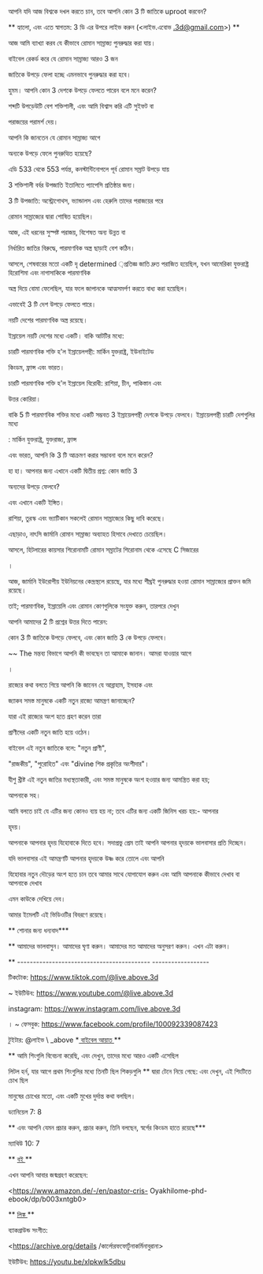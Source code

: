 আপনি যদি আজ বিশ্বকে দখল করতে চান, তবে আপনি কোন 3 টি জাতিকে uproot করবেন?

** হ্যালো, এবং এতে স্বাগতম: 3 ডি এর উপরে লাইভ করুন (<লাইভ.এবোভ .3d@gmail.com>) **

আজ আমি ব্যাখ্যা করব যে কীভাবে রোমান সাম্রাজ্য পুনরুদ্ধার করা যায়।

বাইবেল রেকর্ড করে যে রোমান সাম্রাজ্য আরও 3 জন

জাতিকে উপড়ে ফেলা হচ্ছে এমনভাবে পুনরুদ্ধার করা হবে।

হুমম। আপনি কোন 3 দেশকে উপড়ে ফেলতে পারেন বলে মনে করেন?

শব্দটি উপড়েউটি বেশ শক্তিশালী, এবং আমি বিশ্বাস করি এটি সুইফট বা

পরাজয়ের পরামর্শ দেয়।

আপনি কি জানতেন যে রোমান সাম্রাজ্য আগে

অন্যকে উপড়ে ফেলে পুনরুত্থিত হয়েছে?

এডি 533 থেকে 553 পর্যন্ত, কনস্টান্টিনোপলে পূর্ব রোমান সম্রাট উপড়ে যায়

3 শক্তিশালী বর্বর উপজাতি ইতালিতে প্যাপেসি প্রতিষ্ঠার জন্য।

3 টি উপজাতি: অস্ট্রোগোথস, ভ্যান্ডালস এবং হেরুলি তাদের পরাজয়ের পরে

রোমান সাম্রাজ্যের দ্বারা শোষিত হয়েছিল।

আজ, এই ধরনের সুস্পষ্ট পরাজয়, বিশেষত অন্য উন্নত বা

নির্ধারিত জাতির বিরুদ্ধে, পারমাণবিক অস্ত্র ছাড়াই বেশ কঠিন।

আসলে, শেষবারের মতো একটি দৃ determined ়প্রতিজ্ঞ জাতি দ্রুত পরাজিত হয়েছিল, যখন আমেরিকা যুক্তরাষ্ট্র হিরোশিমা এবং নাগাসাকিকে পারমাণবিক

অস্ত্র দিয়ে বোমা ফেলেছিল, যার ফলে জাপানকে আত্মসমর্পণ করতে বাধ্য করা হয়েছিল।

এভাবেই 3 টি দেশ উপড়ে ফেলতে পারে।

নয়টি দেশের পারমাণবিক অস্ত্র রয়েছে।

ইস্রায়েল নয়টি দেশের মধ্যে একটি। বাকি আটটির মধ্যে:

চারটি পারমাণবিক শক্তি হ'ল ইস্রায়েলপন্থী: মার্কিন যুক্তরাষ্ট্র, ইউনাইটেড

কিংডম, ফ্রান্স এবং ভারত।

চারটি পারমাণবিক শক্তি হ'ল ইস্রায়েল বিরোধী: রাশিয়া, চীন, পাকিস্তান এবং

উত্তর কোরিয়া।

বাকি 5 টি পারমাণবিক শক্তির মধ্যে একটি সম্ভবত 3 ইস্রায়েলপন্থী দেশকে উপড়ে ফেলবে। ইস্রায়েলপন্থী চারটি দেশগুলির মধ্যে

: মার্কিন যুক্তরাষ্ট্র, যুক্তরাজ্য, ফ্রান্স

এবং ভারত, আপনি কি 3 টি আক্রমণ করার সম্ভাবনা বলে মনে করেন?

হা হা। আপনার জন্য এখানে একটি দ্বিতীয় প্রশ্ন: কোন জাতি 3

অন্যদের উপড়ে ফেলবে?

এবং এখানে একটি ইঙ্গিত।

রাশিয়া, তুরস্ক এবং ভ্যাটিকান সকলেই রোমান সাম্রাজ্যের কিছু দাবি করেছে।

এছাড়াও, নাৎসি জার্মানি রোমান সাম্রাজ্য অব্যাহত হিসাবে দেখাতে চেয়েছিল।

আসলে, হিটলারের কায়সার শিরোনামটি রোমান সম্রাটের শিরোনাম থেকে এসেছে C সিজারের

।

আজ, জার্মানি ইউরোপীয় ইউনিয়নের কেন্দ্রস্থলে রয়েছে, যার মধ্যে শীঘ্রই পুনরুদ্ধার হওয়া রোমান সাম্রাজ্যের প্রাক্তন জমি রয়েছে।

তাই; পারমাণবিক, ইস্রায়েলি এবং রোমান কোণগুলিকে সংযুক্ত করুন, তারপরে দেখুন

আপনি আমাদের 2 টি প্রশ্নের উত্তর দিতে পারেন:

কোন 3 টি জাতিকে উপড়ে ফেলবে, এবং কোন জাতি 3 কে উপড়ে ফেলবে।

~~ The মন্তব্য বিভাগে আপনি কী ভাবছেন তা আমাকে জানান। আমরা যাওয়ার আগে

।

রাজ্যের কথা বলতে গিয়ে আপনি কি জানেন যে আব্রাহাম, ইসহাক এবং

জ্যাকব সমস্ত মানুষকে একটি নতুন রাজ্যে আমন্ত্রণ জানাচ্ছেন?

যারা এই রাজ্যের অংশ হতে গ্রহণ করেন তারা

প্রাণীদের একটি নতুন জাতি হয়ে ওঠেন।

বাইবেল এই নতুন জাতিকে বলে: "নতুন প্রাণী",

"রাজকীয়", "পুরোহিত" এবং "divine শিক প্রকৃতির অংশীদার"।

যীশু খ্রীষ্ট এই নতুন জাতির মধ্যস্থতাকারী, এবং সমস্ত মানুষকে অংশ হওয়ার জন্য আমন্ত্রিত করা হয়;

আপনাকে সহ।

আমি বলতে চাই যে এটির জন্য কোনও ব্যয় হয় না; তবে এটির জন্য একটি জিনিস খরচ হয়:- আপনার

হৃদয়।

আপনাকে আপনার হৃদয় যিহোবাকে দিতে হবে। সদাপ্রভু প্রেম তাই আপনি আপনার হৃদয়কে ভালবাসার প্রতি দিচ্ছেন।

যদি ভালবাসার এই আমন্ত্রণটি আপনার হৃদয়কে উষ্ণ করে তোলে এবং আপনি

যিহোবার নতুন দৌড়ের অংশ হতে চান তবে আমার সাথে যোগাযোগ করুন এবং আমি আপনাকে কীভাবে দেখাব বা আপনাকে দেখাব

এমন কাউকে দেখিয়ে দেব।

আমার ইমেলটি এই ভিডিওটির বিবরণে রয়েছে।

** শোনার জন্য ধন্যবাদ***

** আমাদের ভালবাসুন। আমাদের ঘৃণা করুন। আমাদের মত আমাদের অনুসরণ করুন। এখন এটা করুন।

** ------------------------------------------ ------------------

টিকটোক: <https://www.tiktok.com/@live.above.3d>

~ ইউটিউব: <https://www.youtube.com/@live.above.3d>

instagram: <https://www.instagram.com/live.above.3d>

। ~ ফেসবুক: <https://www.facebook.com/profile/100092339087423>

টুইটার: @লাইভ \ _above *<u> বাইবেল আয়াত </u> **

** আমি শিংগুলি বিবেচনা করেছি, এবং দেখুন, তাদের মধ্যে আরও একটি এসেছিল

লিটল হর্ন, যার আগে প্রথম শিংগুলির মধ্যে তিনটি ছিল শিকড়গুলি ** দ্বারা টেনে নিয়ে গেছে: এবং দেখুন, এই শিংটিতে চোখ ছিল

মানুষের চোখের মতো, এবং একটি মুখের দুর্দান্ত কথা বলছিল।

ড্যানিয়েল 7: 8

** এবং আপনি যেমন প্রচার করুন, প্রচার করুন, তিনি বলছেন, স্বর্গের কিংডম হাতে রয়েছে***

ম্যাথিউ 10: 7

** <u> বই </u> **

এখন আপনি আবার জন্মগ্রহণ করেছেন:

<https://www.amazon.de/-/en/pastor-cris- Oyakhilome-phd-ebook/dp/b003xntgb0>

** <u> লিঙ্ক </u> **

ব্যাকগ্রাউন্ড সংগীত:

<https://archive.org/details /কার্লোরফফোর্টুনাকর্মিনাবুরানা>

ইউটিউব: <https://youtu.be/xlpkwlk5dbu>